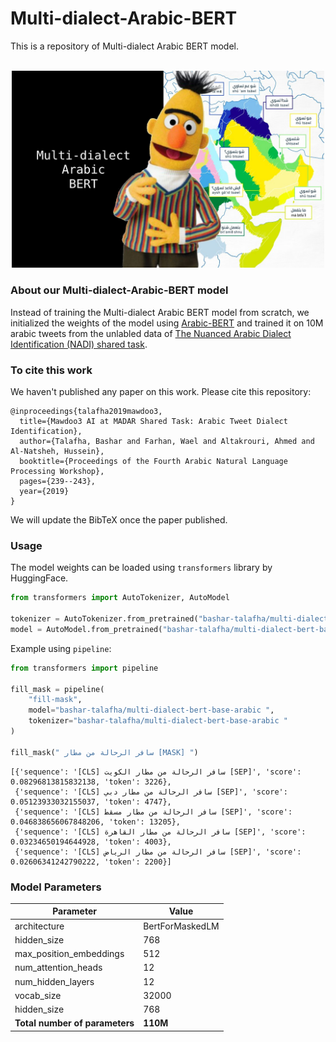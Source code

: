 # Multi-dialect-Arabic-BERT
This is a repository of Multi-dialect Arabic BERT model.

<p align="center">
    <br>
    <img src="multidialct_arabic_bert.png" alt="Background reference: http://www.qfi.org/wp-content/uploads/2018/02/Qfi_Infographic_Mother-Language_Final.pdf" width="500"/>
    <br>
<p>



### About our Multi-dialect-Arabic-BERT model
Instead of training the Multi-dialect Arabic BERT model from scratch, we initialized the weights of the model using [Arabic-BERT](https://github.com/alisafaya/Arabic-BERT) and trained it on 10M arabic tweets from the unlabled data of [The Nuanced Arabic Dialect Identification (NADI) shared task](https://sites.google.com/view/nadi-shared-task).

### To cite this work
We haven't published any paper on this work. Please cite this repository:
```
@inproceedings{talafha2019mawdoo3,
  title={Mawdoo3 AI at MADAR Shared Task: Arabic Tweet Dialect Identification},
  author={Talafha, Bashar and Farhan, Wael and Altakrouri, Ahmed and Al-Natsheh, Hussein},
  booktitle={Proceedings of the Fourth Arabic Natural Language Processing Workshop},
  pages={239--243},
  year={2019}
}

```
We will update the BibTeX once the paper published.
### Usage
The model weights can be loaded using `transformers` library by HuggingFace.

```python
from transformers import AutoTokenizer, AutoModel

tokenizer = AutoTokenizer.from_pretrained("bashar-talafha/multi-dialect-bert-base-arabic")
model = AutoModel.from_pretrained("bashar-talafha/multi-dialect-bert-base-arabic")
```

Example using `pipeline`:

```python
from transformers import pipeline

fill_mask = pipeline(
    "fill-mask",
    model="bashar-talafha/multi-dialect-bert-base-arabic ",
    tokenizer="bashar-talafha/multi-dialect-bert-base-arabic "
)

fill_mask(" سافر الرحالة من مطار [MASK] ")
```
```
[{'sequence': '[CLS] سافر الرحالة من مطار الكويت [SEP]', 'score': 0.08296813815832138, 'token': 3226},
 {'sequence': '[CLS] سافر الرحالة من مطار دبي [SEP]', 'score': 0.05123933032155037, 'token': 4747},
 {'sequence': '[CLS] سافر الرحالة من مطار مسقط [SEP]', 'score': 0.046838656067848206, 'token': 13205},
 {'sequence': '[CLS] سافر الرحالة من مطار القاهرة [SEP]', 'score': 0.03234650194644928, 'token': 4003},
 {'sequence': '[CLS] سافر الرحالة من مطار الرياض [SEP]', 'score': 0.02606341242790222, 'token': 2200}]
```

### Model Parameters

| Parameter | Value |
| ------------- | ------------- |
| architecture  | BertForMaskedLM  |
| hidden_size  | 768  |
| max_position_embeddings  | 512  |
| num_attention_heads  | 12  |
| num_hidden_layers  | 12  |
| vocab_size  | 32000  |
| hidden_size  | 768  |
<strong> Total number of parameters </strong> | <strong> 110M</strong>

